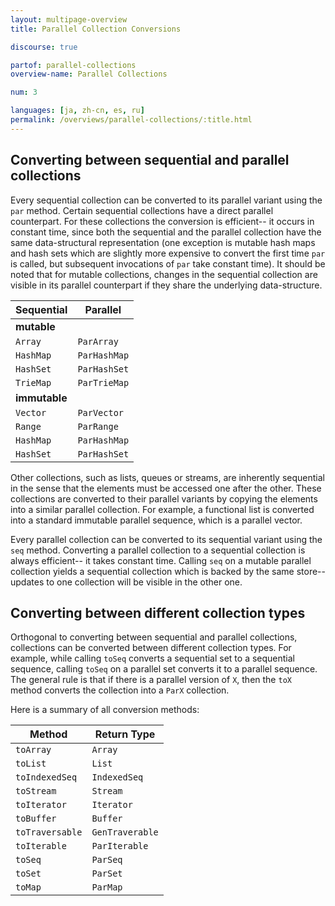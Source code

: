 ```yaml
---
layout: multipage-overview
title: Parallel Collection Conversions

discourse: true

partof: parallel-collections
overview-name: Parallel Collections

num: 3

languages: [ja, zh-cn, es, ru]
permalink: /overviews/parallel-collections/:title.html
---
```


## Converting between sequential and parallel collections

Every sequential collection can be converted to its parallel variant
using the `par` method. Certain sequential collections have a
direct parallel counterpart. For these collections the conversion is
efficient-- it occurs in constant time, since both the sequential and
the parallel collection have the same data-structural representation
(one exception is mutable hash maps and hash sets which are slightly
more expensive to convert the first time `par` is called, but
subsequent invocations of `par` take constant time). It should be
noted that for mutable collections, changes in the sequential collection are
visible in its parallel counterpart if they share the underlying data-structure.

| Sequential    | Parallel       |
| ------------- | -------------- |
| **mutable**   |                |
| `Array`       | `ParArray`     |
| `HashMap`     | `ParHashMap`   |
| `HashSet`     | `ParHashSet`   |
| `TrieMap`     | `ParTrieMap`   |
| **immutable** |                |
| `Vector`      | `ParVector`    |
| `Range`       | `ParRange`     |
| `HashMap`     | `ParHashMap`   |
| `HashSet`     | `ParHashSet`   |

Other collections, such as lists, queues or streams, are inherently sequential
in the sense that the elements must be accessed one after the other. These
collections are converted to their parallel variants by copying the elements
into a similar parallel collection. For example, a functional list is
converted into a standard immutable parallel sequence, which is a parallel
vector.

Every parallel collection can be converted to its sequential variant
using the `seq` method. Converting a parallel collection to a
sequential collection is always efficient-- it takes constant
time. Calling `seq` on a mutable parallel collection yields a
sequential collection which is backed by the same store-- updates to
one collection will be visible in the other one.


## Converting between different collection types

Orthogonal to converting between sequential and parallel collections,
collections can be converted between different collection types. For
example, while calling `toSeq` converts a sequential set to a
sequential sequence, calling `toSeq` on a parallel set converts it to
a parallel sequence. The general rule is that if there is a
parallel version of `X`, then the `toX` method converts the collection
into a `ParX` collection.

Here is a summary of all conversion methods:

| Method         | Return Type    |
| -------------- | -------------- |
| `toArray`      | `Array`        |
| `toList`       | `List`         |
| `toIndexedSeq` | `IndexedSeq`   |
| `toStream`     | `Stream`       |
| `toIterator`   | `Iterator`     |
| `toBuffer`     | `Buffer`       |
| `toTraversable`| `GenTraverable`|
| `toIterable`   | `ParIterable`  |
| `toSeq`        | `ParSeq`       |
| `toSet`        | `ParSet`       |
| `toMap`        | `ParMap`       |
